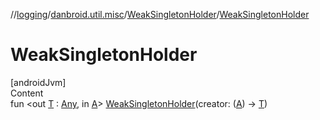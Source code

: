 //[logging](../../../index.md)/[danbroid.util.misc](../index.md)/[WeakSingletonHolder](index.md)/[WeakSingletonHolder](-weak-singleton-holder.md)



# WeakSingletonHolder  
[androidJvm]  
Content  
fun <out [T](index.md) : [Any](https://kotlinlang.org/api/latest/jvm/stdlib/kotlin/-any/index.html), in [A](index.md)> [WeakSingletonHolder](-weak-singleton-holder.md)(creator: ([A](index.md)) -> [T](index.md))  



